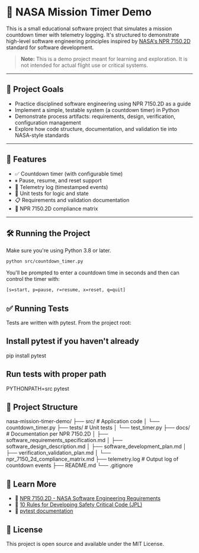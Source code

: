 # 🚀 NASA Mission Timer Demo

This is a small educational software project that simulates a mission countdown timer with telemetry logging. It's structured to demonstrate high-level software engineering principles inspired by [NASA's NPR 7150.2D](https://nodis3.gsfc.nasa.gov/displayDir.cfm?Internal_ID=N_PR_7150_002D_&page_name=main) standard for software development.

> **Note:** This is a demo project meant for learning and exploration. It is not intended for actual flight use or critical systems.

---

## 🎯 Project Goals

- Practice disciplined software engineering using NPR 7150.2D as a guide
- Implement a simple, testable system (a countdown timer) in Python
- Demonstrate process artifacts: requirements, design, verification, configuration management
- Explore how code structure, documentation, and validation tie into NASA-style standards

---

## 🧩 Features

- ✅ Countdown timer (with configurable time)
- ⏸ Pause, resume, and reset support
- 🧾 Telemetry log (timestamped events)
- 🧪 Unit tests for logic and state
- 📋 Requirements and validation documentation
- 📘 NPR 7150.2D compliance matrix

---

## 🛠️ Running the Project

Make sure you're using Python 3.8 or later.

```bash
python src/countdown_timer.py
```
You'll be prompted to enter a countdown time in seconds and then can control the timer with:

```bash
[s=start, p=pause, r=resume, x=reset, q=quit]
```

## ✅ Running Tests

Tests are written with pytest. From the project root:

## Install pytest if you haven't already
pip install pytest

## Run tests with proper path
PYTHONPATH=src pytest

## 📂 Project Structure

nasa-mission-timer-demo/
├── src/                         # Application code
│   └── countdown_timer.py
├── tests/                       # Unit tests
│   └── test_timer.py
├── docs/                        # Documentation per NPR 7150.2D
│   ├── software_requirements_specification.md
│   ├── software_design_description.md
│   ├── software_development_plan.md
│   ├── verification_validation_plan.md
│   └── npr_7150_2d_compliance_matrix.md
├── telemetry.log                # Output log of countdown events
├── README.md
└── .gitignore

## 🧠 Learn More

- 📄 [NPR 7150.2D - NASA Software Engineering Requirements](https://nodis3.gsfc.nasa.gov/displayDir.cfm?Internal_ID=N_PR_7150_002D_)
- 📝 [10 Rules for Developing Safety Critical Code (JPL)](https://plavos.com/blog/nasas-10-rules-for-space-proof-code/)
- 🧪 [pytest documentation](https://docs.pytest.org/en/stable/)

## 📜 License

This project is open source and available under the MIT License.